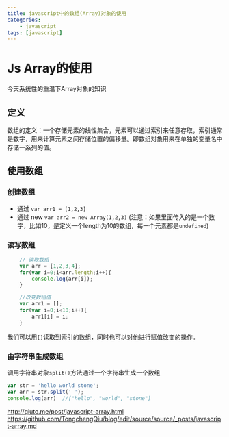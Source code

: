 ```yaml
---
title: javascript中的数组(Array)对象的使用
categories:
    - javascript
tags: [javascript]
---
```

# Js Array的使用

今天系统性的重温下Array对象的知识

## 定义
数组的定义：一个存储元素的线性集合，元素可以通过索引来任意存取，索引通常是数字，用来计算元素之间存储位置的偏移量。即数组对象用来在单独的变量名中存储一系列的值。

## 使用数组

### 创建数组
- 通过 ``var arr1 = [1,2,3]``
- 通过 new ``var arr2 = new Array(1,2,3)`` (注意：如果里面传入的是一个数字，比如10，是定义一个length为10的数组，每一个元素都是``undefined``)

### 读写数组

```js
    // 读取数组
    var arr = [1,2,3,4];
    for(var i=0;i<arr.length;i++){
        console.log(arr[i]);
    }

    //改变数组值
    var arr1 = [];
    for(var i=0;i<10;i++){
        arr1[i] = i;
    }
```
我们可以用``[]``读取到索引的数组，同时也可以对他进行赋值改变的操作。

### 由字符串生成数组
调用字符串对象``split()``方法通过一个字符串生成一个数组

```js
var str = 'hello world stone';
var arr = str.split(' ');
console.log(arr)  //["hello", "world", "stone"]
```


http://qiutc.me/post/javascript-array.html
https://github.com/TongchengQiu/blog/edit/source/source/_posts/javascript-array.md
